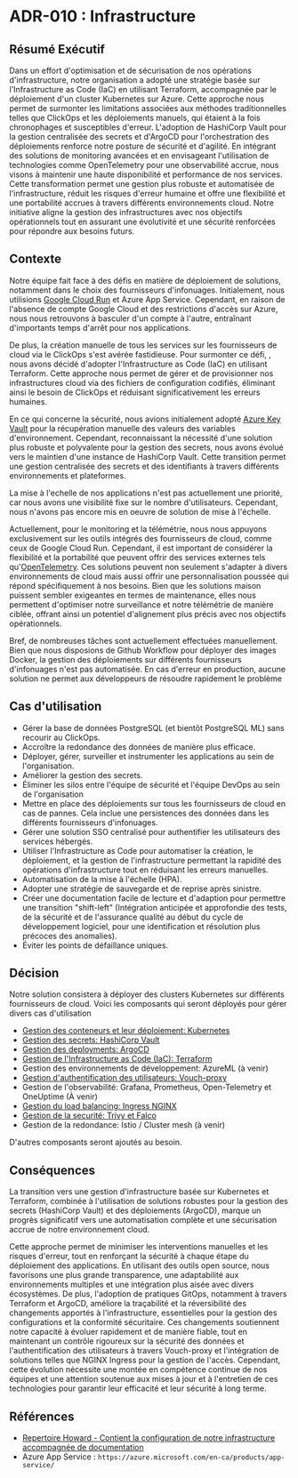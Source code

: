 # ADR-010 : Infrastructure

## Résumé Exécutif

Dans un effort d'optimisation et de sécurisation de nos opérations
d'infrastructure, notre organisation a adopté une stratégie basée sur
l'Infrastructure as Code (IaC) en utilisant Terraform, accompagnée par le
déploiement d'un cluster Kubernetes sur Azure. Cette approche nous permet de
surmonter les limitations associées aux méthodes traditionnelles telles que
ClickOps et les déploiements manuels, qui étaient à la fois chronophages et
susceptibles d'erreur. L'adoption de HashiCorp Vault pour la gestion centralisée
des secrets et d'ArgoCD pour l'orchestration des déploiements renforce notre
posture de sécurité et d'agilité. En intégrant des solutions de monitoring
avancées et en envisageant l'utilisation de technologies comme OpenTelemetry
pour une observabilité accrue, nous visons à maintenir une haute disponibilité
et performance de nos services. Cette transformation permet une gestion plus
robuste et automatisée de l'infrastructure, réduit les risques d'erreur humaine
et offre une flexibilité et une portabilité accrues à travers différents
environnements cloud. Notre initiative aligne la gestion des infrastructures
avec nos objectifs opérationnels tout en assurant une évolutivité et une
sécurité renforcées pour répondre aux besoins futurs.

## Contexte

Notre équipe fait face à des défis en matière de déploiement de solutions,
notamment dans le choix des fournisseurs d'infonuages. Initialement, nous
utilisions [Google Cloud Run](https://cloud.google.com/run/?hl=en) et Azure App
Service. Cependant, en
raison de l'absence de compte Google Cloud et des restrictions d'accès sur
Azure, nous nous retrouvons à basculer d'un compte à l'autre, entraînant
d'importants temps d'arrêt pour nos applications.

De plus, la création manuelle de tous les services sur les fournisseurs de cloud
via le ClickOps s'est avérée fastidieuse. Pour surmonter ce défi, , nous avons
décidé d'adopter l'Infrastructure as Code (IaC) en utilisant Terraform. Cette
approche nous permet de gérer et de provisionner nos infrastructures cloud via
des fichiers de configuration codifiés, éliminant ainsi le besoin de ClickOps et
réduisant significativement les erreurs humaines.

En ce qui concerne la sécurité, nous avions initialement adopté [Azure Key
Vault](https://azure.microsoft.com/en-us/products/key-vault/)  pour la
récupération manuelle des valeurs des variables d'environnement. Cependant,
reconnaissant la nécessité d'une solution plus robuste et polyvalente pour la
gestion des secrets, nous avons évolué vers le maintien d'une instance de
HashiCorp Vault. Cette transition permet une gestion centralisée des secrets et
des identifiants à travers différents environnements et plateformes.

La mise à l'echelle de nos applications n'est pas actuellement une priorité, car
nous avons une visibilité fixe sur le nombre d'utilisateurs. Cependant, nous
n'avons pas encore mis en oeuvre de solution de mise à l'échelle.

Actuellement, pour le monitoring et la télémétrie, nous nous appuyons
exclusivement sur les outils intégrés des fournisseurs de cloud, comme ceux de
Google Cloud Run. Cependant, il est important de considérer la flexibilité et la
portabilité que peuvent offrir des services externes tels
qu'[OpenTelemetry](https://opentelemetry.io/). Ces solutions peuvent non
seulement s'adapter à divers environnements de cloud mais aussi offrir une
personnalisation poussée qui répond spécifiquement à nos besoins. Bien que les
solutions maison puissent sembler exigeantes en termes de maintenance, elles
nous permettent d'optimiser notre surveillance et notre télémétrie de manière
ciblée, offrant ainsi un potentiel d'alignement plus précis avec nos objectifs
opérationnels.

Bref, de nombreuses tâches sont actuellement effectuées manuellement. Bien que
nous disposions de Github Workflow pour déployer des images Docker, la gestion
des déploiements sur différents fournisseurs d'infonuages n'est pas automatisée.
En cas d'erreur en production, aucune solution ne permet aux développeurs de
résoudre rapidement le problème

## Cas d'utilisation

- Gérer la base de données PostgreSQL (et bientôt PostgreSQL ML) sans recourir
  au ClickOps.
- Accroître la redondance des données de manière plus efficace.
- Déployer, gérer, surveiller et instrumenter les applications au sein de
  l'organisation.
- Améliorer la gestion des secrets.
- Éliminer les silos entre l'équipe de sécurité et l'équipe DevOps au sein de
  l'organisation
- Mettre en place des déploiements sur tous les fournisseurs de cloud en cas de
  pannes. Cela inclue une persistences des données dans les différents
  fournisseurs d'infonuages.
- Gérer une solution SSO centralisé pour authentifier les utilisateurs des
  services hébergés.
- Utiliser l'Infrastructure as Code pour automatiser la création, le
  déploiement, et la gestion de l'infrastructure permettant la rapidité des
  opérations d'infrastructure tout en réduisant les erreurs manuelles.
- Automatisation de la mise à l'échelle (HPA).
- Adopter une stratégie de sauvegarde et de reprise après sinistre.
- Créer une documentation facile de lecture et d'adaption pour permettre une
  transition "shift-left" (Intégration anticipée et approfondie des tests, de la
  sécurité et de l'assurance qualité au début du cycle de développement
  logiciel, pour une identification et résolution plus précoces des anomalies).
- Éviter les points de défaillance uniques.

## Décision

Notre solution consistera à déployer des clusters Kubernetes sur différents
fournisseurs de cloud. Voici les composants qui seront déployés pour gérer
divers cas d'utilisation

- [Gestion des conteneurs et leur déploiement:
  Kubernetes](014-containers.fr-ca.md)
- [Gestion des secrets: HashiCorp Vault](012-secret-management.fr-ca.md)
- [Gestion des deployments: ArgoCD](011-gitops.fr-ca.md)
- [Gestion de l'Infrastructure as Code (IaC): Terraform](013-IaC-tool.fr-ca.md)
- Gestion des environnements de développement: AzureML (à venir)
- [Gestion d'authentification des utilisateurs:
  Vouch-proxy](015-authentication-management.fr-ca.md)
- Gestion de l'observabilité: Grafana, Prometheus, Open-Telemetry et OneUptime
  (À venir)
- [Gestion du load balancing: Ingress NGINX](016-networking.fr-ca.md)
- [Gestion de la securité: Trivy et Falco](017-security.fr-ca.md)
- Gestion de la redondance: Istio / Cluster mesh (à venir)

D'autres composants seront ajoutés au besoin.

## Conséquences

La transition vers une gestion d'infrastructure basée sur Kubernetes et
Terraform, combinée à l'utilisation de solutions robustes pour la gestion des
secrets (HashiCorp Vault) et des déploiements (ArgoCD), marque un progrès
significatif vers une automatisation complète et une sécurisation accrue de
notre environnement cloud.

Cette approche permet de minimiser les interventions manuelles et les risques
d'erreur, tout en renforçant la sécurité à chaque étape du déploiement des
applications. En utilisant des outils open source, nous favorisons une plus
grande transparence, une adaptabilité aux environnements multiples et une
intégration plus aisée avec divers écosystèmes. De plus, l'adoption de pratiques
GitOps, notamment à travers Terraform et ArgoCD, améliore la traçabilité et la
réversibilité des changements apportés à l'infrastructure, essentielles pour la
gestion des configurations et la conformité sécuritaire. Ces changements
soutiennent notre capacité à évoluer rapidement et de manière fiable, tout en
maintenant un contrôle rigoureux sur la sécurité des données et
l'authentification des utilisateurs à travers Vouch-proxy et l'intégration de
solutions telles que NGINX Ingress pour la gestion de l'accès. Cependant, cette
évolution nécessite une montée en compétence continue de nos équipes et une
attention soutenue aux mises à jour et à l'entretien de ces technologies pour
garantir leur efficacité et leur sécurité à long terme.

## Références

- [Repertoire Howard - Contient la configuration de notre infrastructure
  accompagnée de documentation](https://github.com/ai-cfia/howard)
- Azure App Service : `https://azure.microsoft.com/en-ca/products/app-service/`
